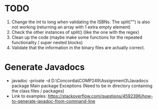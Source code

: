 # TODO
1. Change the int to long when validating the ISBNs. The split("") is also not working (returning an array with 1 extra empty element)
2. Check the other instances of split() (like the one with the regex)
3. Clean up the code (maybe make some functions for the repeated functionality / super nested blocks) 
4. Validate that the information in the binary files are actually correct.

# Generate Javadocs
- javadoc -private -d D:\Concordia\COMP249\Assignment3\Javadocs package Main package Exceptions     (Need to be in directory containing the class files / packages)
- Link to examples: https://stackoverflow.com/questions/4592396/how-to-generate-javadoc-from-command-line 